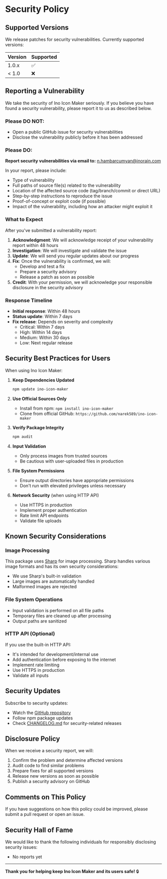 # Security Policy

## Supported Versions

We release patches for security vulnerabilities. Currently supported versions:

| Version | Supported          |
| ------- | ------------------ |
| 1.0.x   | :white_check_mark: |
| < 1.0   | :x:                |

## Reporting a Vulnerability

We take the security of Ino Icon Maker seriously. If you believe you have found a security vulnerability, please report it to us as described below.

### Please DO NOT:

- Open a public GitHub issue for security vulnerabilities
- Disclose the vulnerability publicly before it has been addressed

### Please DO:

**Report security vulnerabilities via email to:** [n.hambarcumyan@inorain.com](mailto:n.hambarcumyan@inorain.com)

In your report, please include:

- Type of vulnerability
- Full paths of source file(s) related to the vulnerability
- Location of the affected source code (tag/branch/commit or direct URL)
- Step-by-step instructions to reproduce the issue
- Proof-of-concept or exploit code (if possible)
- Impact of the vulnerability, including how an attacker might exploit it

### What to Expect

After you've submitted a vulnerability report:

1. **Acknowledgment**: We will acknowledge receipt of your vulnerability report within 48 hours
2. **Investigation**: We will investigate and validate the issue
3. **Update**: We will send you regular updates about our progress
4. **Fix**: Once the vulnerability is confirmed, we will:
   - Develop and test a fix
   - Prepare a security advisory
   - Release a patch as soon as possible
5. **Credit**: With your permission, we will acknowledge your responsible disclosure in the security advisory

### Response Timeline

- **Initial response**: Within 48 hours
- **Status update**: Within 7 days
- **Fix release**: Depends on severity and complexity
  - Critical: Within 7 days
  - High: Within 14 days
  - Medium: Within 30 days
  - Low: Next regular release

## Security Best Practices for Users

When using Ino Icon Maker:

1. **Keep Dependencies Updated**

   ```bash
   npm update ino-icon-maker
   ```

2. **Use Official Sources Only**

   - Install from npm: `npm install ino-icon-maker`
   - Clone from official GitHub: `https://github.com/narek589/ino-icon-maker`

3. **Verify Package Integrity**

   ```bash
   npm audit
   ```

4. **Input Validation**

   - Only process images from trusted sources
   - Be cautious with user-uploaded files in production

5. **File System Permissions**

   - Ensure output directories have appropriate permissions
   - Don't run with elevated privileges unless necessary

6. **Network Security** (when using HTTP API)
   - Use HTTPS in production
   - Implement proper authentication
   - Rate limit API endpoints
   - Validate file uploads

## Known Security Considerations

### Image Processing

This package uses [Sharp](https://sharp.pixelplumbing.com/) for image processing. Sharp handles various image formats and has its own security considerations:

- We use Sharp's built-in validation
- Large images are automatically handled
- Malformed images are rejected

### File System Operations

- Input validation is performed on all file paths
- Temporary files are cleaned up after processing
- Output paths are sanitized

### HTTP API (Optional)

If you use the built-in HTTP API:

- It's intended for development/internal use
- Add authentication before exposing to the internet
- Implement rate limiting
- Use HTTPS in production
- Validate all inputs

## Security Updates

Subscribe to security updates:

- Watch the [GitHub repository](https://github.com/narek589/ino-icon-maker)
- Follow npm package updates
- Check [CHANGELOG.md](CHANGELOG.md) for security-related releases

## Disclosure Policy

When we receive a security report, we will:

1. Confirm the problem and determine affected versions
2. Audit code to find similar problems
3. Prepare fixes for all supported versions
4. Release new versions as soon as possible
5. Publish a security advisory on GitHub

## Comments on This Policy

If you have suggestions on how this policy could be improved, please submit a pull request or open an issue.

## Security Hall of Fame

We would like to thank the following individuals for responsibly disclosing security issues:

- No reports yet

---

**Thank you for helping keep Ino Icon Maker and its users safe!** 🔒
